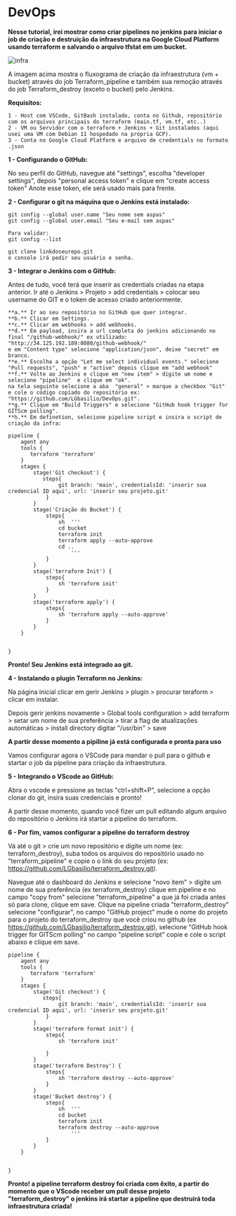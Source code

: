 # DevOps

**Nesse tutorial, irei mostrar como criar pipelines no jenkins para iniciar o job de criação e destruição da infraestrutura na Google Cloud Platform usando terraform e salvando o arquivo tfstat em um bucket.**

![infra](https://user-images.githubusercontent.com/97743829/176186128-c18e38a4-dc70-4fcb-97ac-fe2634f7569f.JPG)

A imagem acima mostra o fluxograma de criação da infraestrutura (vm + bucket) através do job Terraform_pipeline e também sua remoção através do job Terraform_destroy (exceto o bucket) pelo Jenkins.

**Requisitos:**
```
1 - Host com VSCode, GitBash instalado, conta no Github, repositório com os arquivos principais do terraform (main.tf, vm.tf, etc..)
2 - VM ou Servidor com o terraform + Jenkins + Git instalados (aqui usei uma VM com Debian 11 hospedado na própria GCP).
3 - Conta no Google Cloud Platform e arquivo de credentials no formato .json
```

**1 - Configurando o GitHub:**

No seu perfil do GitHub, navegue até "settings", escolha "developer settings", depois "personal access token" e clique em "create access token" 
Anote esse token, ele será usado mais para frente.

**2 - Configurar o git na máquina que o Jenkins está instalado:**

```
git config --global user.name "Seu nome sem aspas"
git config --global user.email "Seu e-mail sem aspas"

Para validar:
git config --list

git clone linkdoseurepo.git
o console irá pedir seu usuário e senha.

```

**3 - Integrar o Jenkins com o GitHub:**

Antes de tudo, você terá que inserir as credentials criadas na etapa anterior.
Ir até o Jenkins > Projeto > add credentials > colocar seu username do GIT e o token de acesso criado anteriormente.
```
**a.** Ir ao seu repositório no GitHub que quer integrar.
**b.** Clicar em Settings.
**c.** Clicar em webhooks > add webhooks.
**d.** Em payload, insira a url completa do jenkins adicionando no final "/github-webhook/" ex utilizado: "http://34.125.192.189:8080/github-webhook/" 
e em "Content type" selecione "application/json", deixe "secret" em branco.
**e.** Escolha a opção "Let me select individual events." selecione "Pull requests", "push" e "active" depois clique em "add webhook"
**f.** Volte ao Jenkins e clique em "new item" > digite um nome e selecione "pipeline"  e clique em "ok".
na tela seguinte selecione a aba  "general" > marque a checkbox "Git" e cole o código copiado do repositório ex: "https://github.com/LGbasilio/DevOps.git".
**g.** Clique em "Build Triggers" e selecione "GitHub hook trigger for GITScm polling".
**h.** Em definetion, selecione pipeline script e insira o script de criação da infra:
```
```
pipeline {
    agent any
    tools {
       terraform 'terraform'
    }
    stages {
        stage('Git checkout') {
           steps{
                git branch: 'main', credentialsId: 'inserir sua credencial ID aqui', url: 'inserir seu projeto.git'
            }
        }
        stage('Criação do Bucket') {
            steps{
                sh  '''
                cd bucket
                terraform init
                terraform apply --auto-approve
                cd ..
                    '''
            }
        }
        stage('terraform Init') {
            steps{
                sh 'terraform init'
            }
        }
        stage('terraform apply') {
            steps{
                sh 'terraform apply --auto-approve'
            }
        }
    }

    
}

```

**Pronto! Seu Jenkins está integrado ao git.**

**4 - Instalando o plugin Terraform no Jenkins:**

Na página inicial clicar em gerir Jenkins > plugin > procurar teraform > clicar em instalar.

Depois gerir jenkins novamente > Global tools configuration > add terraform > setar um nome de sua preferência > tirar a flag de atualizações automáticas >
install directory digitar "/usr/bin" > save


**A partir desse momento a pipiline já está configurada e pronta para uso**

Vamos configurar agora o VSCode para mandar o pull para o github e startar o job da pipeline para criação da infraestrutura.

**5 - Integrando o VScode ao GitHub:**

Abra o vscode e pressione as teclas "ctrl+shift+P", selecione a opção clonar do git, insira suas credenciais e pronto!

A partir desse momento, quando você fizer um pull editando algum arquivo do repositório o Jenkins irá startar a pipeline do terraform.

**6 - Por fim, vamos configurar a pipeline do terraform destroy**

Vá até o git > crie um novo repositório e digite um nome (ex: terraform_destroy), suba todos os arquivos do repositório usado no "terraform_pipeline" e copie o o link do seu projeto (ex: https://github.com/LGbasilio/terraform_destroy.git). 

Navegue até o dashboard do Jenkins e selecione "novo item" > digite um nome de sua preferência (ex terraform_destroy) clique em pipeline e no campo "copy from" selecione "terraform_pipeline" a que já foi criada antes só para clone, clique em save.
Clique na pipeline criada "terraform_destroy" selecione "configurar", no campo "GitHub project" mude o nome do projeto para o projeto do terraform_destroy que você criou no github (ex https://github.com/LGbasilio/terraform_destroy.git), selecione "GitHub hook trigger for GITScm polling" no campo "pipeline script" copie e cole o script abaixo e clique em save.

```
pipeline {
    agent any
    tools {
       terraform 'terraform'
    }
    stages {
        stage('Git checkout') {
           steps{
                git branch: 'main', credentialsId: 'inserir sua credencial ID aqui', url: 'inserir seu projeto.git'
            }
        }
        stage('terraform format init') {
            steps{
                sh 'terraform init'
                
            }
        }
        stage('terraform Destroy') {
            steps{
                sh 'terraform destroy --auto-approve'
            }
        }
        stage('Bucket destroy') {
            steps{
                sh  '''
                cd bucket
                terraform init
                terraform destroy --auto-approve
                    '''
            }
        }
    }

    
}
```

**Pronto! a pipeline terraform destroy foi criada com êxito, a partir do momento que o VScode receber um pull desse projeto "terraform_destroy" o jenkins irá startar a pipeline que destruirá toda infraestrutura criada!** 





 
